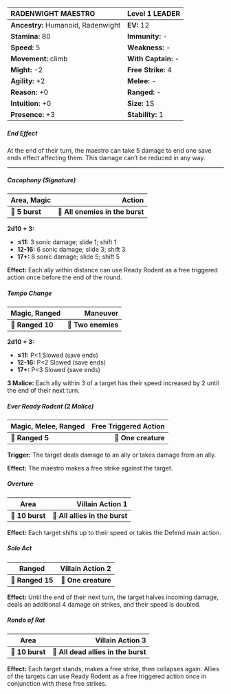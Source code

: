 | **RADENWIGHT MAESTRO**                   | Level 1 LEADER                           |
|:-----------------------------------------|:-----------------------------------------|
| **Ancestry:** Humanoid, Radenwight       | **EV:** 12                               |
| **Stamina:** 80                          | **Immunity:** -                          |
| **Speed:** 5                             | **Weakness:** -                          |
| **Movement:** climb                      | **With Captain:** -                      |
| **Might:** -2                            | **Free Strike:** 4                       |
| **Agility:** +2                          | **Melee:** -                             |
| **Reason:** +0                           | **Ranged:** -                            |
| **Intuition:** +0                        | **Size:** 1S                             |
| **Presence:** +3                         | **Stability:** 1                         |

##### End Effect

At the end of their turn, the maestro can take 5 damage to end one save ends effect affecting them. This damage can’t be reduced in any way.

---

##### Cacophony (Signature)

| **Area, Magic** |                      **Action** |
| --------------- | -------------------------------:|
| **📏 5 burst**  | **🎯 All enemies in the burst** |

**2d10 + 3:**

- **≤11:** 3 sonic damage; slide 1; shift 1
- **12-16:** 6 sonic damage; slide 3; shift 3
- **17+:** 8 sonic damage; slide 5; shift 5

**Effect:** Each ally within distance can use Ready Rodent as a free triggered action once before the end of the round.

##### Tempo Change

| **Magic, Ranged** |       **Maneuver** |
| ----------------- | ------------------:|
| **📏 Ranged 10**  | **🎯 Two enemies** |

**2d10 + 3:**

- **≤11:** P<1 Slowed (save ends)
- **12-16:** P<2 Slowed (save ends)
- **17+:** P<3 Slowed (save ends)

**3 Malice:** Each ally within 3 of a target has their speed increased by 2 until the end of their next turn.

##### Ever Ready Rodent (2 Malice)

| **Magic, Melee, Ranged** | **Free Triggered Action** |
| ------------------------ | -------------------------:|
| **📏 Ranged 5**          |       **🎯 One creature** |

**Trigger:** The target deals damage to an ally or takes damage from an ally.

**Effect:** The maestro makes a free strike against the target.

##### Overture

| **Area**        |           **Villain Action 1** |
| --------------- | ------------------------------:|
| **📏 10 burst** | **🎯 All allies in the burst** |

**Effect:** Each target shifts up to their speed or takes the Defend main action.

##### Solo Act

| **Ranged**       | **Villain Action 2** |
| ---------------- | --------------------:|
| **📏 Ranged 15** |  **🎯 One creature** |

**Effect:** Until the end of their next turn, the target halves incoming damage, deals an additional 4 damage on strikes, and their speed is doubled.

##### Rondo of Rat

| **Area**        |                **Villain Action 3** |
| --------------- | -----------------------------------:|
| **📏 10 burst** | **🎯 All dead allies in the burst** |

**Effect:** Each target stands, makes a free strike, then collapses again. Allies of the targets can use Ready Rodent as a free triggered action once in conjunction with these free strikes.

